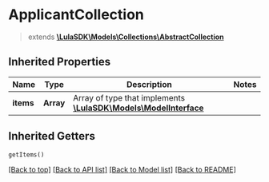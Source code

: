 # ApplicantCollection
> extends [**\LulaSDK\Models\Collections\AbstractCollection**](AbstractCollection.md)

## Inherited Properties
Name         | Type          | Description   | Notes
------------ | ------------- | ------------- | -------------
**items** | **Array** | Array of type that implements [**\LulaSDK\Models\ModelInterface**](../../ModelInterface.md) |

## Inherited Getters
`getItems()`

[[Back to top]](#) [[Back to API list]](../../../README.md#documentation-for-apis) [[Back to Model list]](../../../README.md#documentation-for-models) [[Back to README]](../../../README.md)